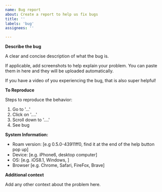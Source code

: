 ```yaml
---
name: Bug report
about: Create a report to help us fix bugs
title: ''
labels: 'bug'
assignees: ''

---
```


**Describe the bug**

A clear and concise description of what the bug is.

If applicable, add screenshots to help explain your problem. You can paste them in here and they will be uploaded automatically.

If you have a video of you experiencing the bug, that is also super helpful!


**To Reproduce**

Steps to reproduce the behavior:
1. Go to '...'
2. Click on '....'
3. Scroll down to '....'
4. See bug


**System Information:**
 - Roam version: [e.g 0.5.0-43911ff0, find it at the end of the help button pop up]
 - Device: [e.g. iPhone6, desktop computer]
 - OS: [e.g. iOS8.1, Windows, ]
 - Browser [e.g. Chrome, Safari, FireFox, Brave]


**Additional context**

Add any other context about the problem here.
